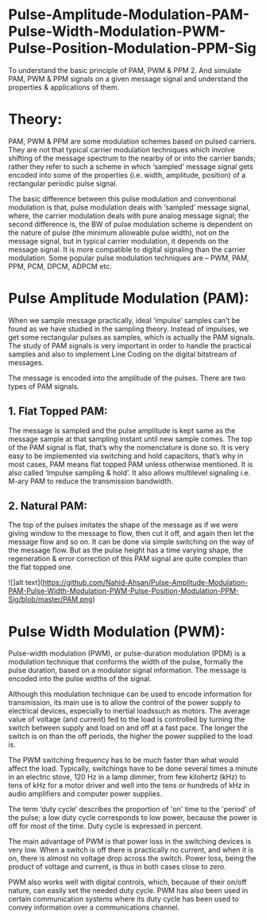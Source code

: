 # Pulse-Amplitude-Modulation-PAM-Pulse-Width-Modulation-PWM-Pulse-Position-Modulation-PPM-Sig
To understand the basic principle of PAM, PWM &amp; PPM 2. And simulate PAM, PWM &amp; PPM signals on a given message signal and understand the properties &amp; applications of them.


# Theory:

PAM, PWM & PPM are some modulation schemes based on pulsed carriers. They are not that
typical carrier modulation techniques which involve shifting of the message spectrum to the nearby
of or into the carrier bands; rather they refer to such a scheme in which ‘sampled’ message signal
gets encoded into some of the properties (i.e. width, amplitude, position) of a rectangular periodic
pulse signal.

The basic difference between this pulse modulation and conventional modulation is that, pulse
modulation deals with ‘sampled’ message signal, where, the carrier modulation deals with pure
analog message signal; the second difference is, the BW of pulse modulation scheme is dependent
on the nature of pulse (the minimum allowable pulse width), not on the message signal, but in
typical carrier modulation, it depends on the message signal. It is more compatible to digital
signaling than the carrier modulation. Some popular pulse modulation techniques are – PWM,
PAM, PPM, PCM, DPCM, ADPCM etc.

# Pulse Amplitude Modulation (PAM):

When we sample message practically, ideal ‘impulse’ samples can’t be found as we have studied
in the sampling theory. Instead of impulses, we get some rectangular pulses as samples, which is
actually the PAM signals. The study of PAM signals is very important in order to handle the
practical samples and also to implement Line Coding on the digital bitstream of messages.

The message is encoded into the amplitude of the pulses. There are two types of PAM signals.

## 1. Flat Topped PAM:
The message is sampled and the pulse amplitude is kept same as the message sample
at that sampling instant until new sample comes. The top of the PAM signal is flat,
that’s why the nomenclature is done so. It is very easy to be implemented via switching
and hold capacitors, that’s why in most cases, PAM means flat topped PAM unless
otherwise mentioned. It is also called ‘Impulse sampling & hold’. It also allows
multilevel signaling i.e. M-ary PAM to reduce the transmission bandwidth.

## 2. Natural PAM:
The top of the pulses imitates the shape of the message as if we were giving window to
the message to flow, then cut it off, and again then let the message flow and so on. It
can be done via simple switching on the way of the message flow. But as the pulse
height has a time varying shape, the regeneration & error correction of this PAM signal
are quite complex than the flat topped one.

![]alt text](https://github.com/Nahid-Ahsan/Pulse-Amplitude-Modulation-PAM-Pulse-Width-Modulation-PWM-Pulse-Position-Modulation-PPM-Sig/blob/master/PAM.png)


# Pulse Width Modulation (PWM):
Pulse-width modulation (PWM), or pulse-duration modulation (PDM) is a modulation technique
that conforms the width of the pulse, formally the pulse duration, based on a modulator signal
information. The message is encoded into the pulse widths of the signal.

Although this modulation technique can be used to encode information for transmission, its main
use is to allow the control of the power supply to electrical devices, especially to inertial loadssuch as motors. The average value of voltage (and current) fed to the load is controlled by turning
the switch between supply and load on and off at a fast pace. The longer the switch is on than the
off periods, the higher the power supplied to the load is.

The PWM switching frequency has to be much faster than what would affect the load. Typically,
switchings have to be done several times a minute in an electric stove, 120 Hz in a lamp dimmer,
from few kilohertz (kHz) to tens of kHz for a motor driver and well into the tens or hundreds of
kHz in audio amplifiers and computer power supplies.

The term ‘duty cycle’ describes the proportion of 'on' time to the 'period' of the pulse; a low duty
cycle corresponds to low power, because the power is off for most of the time. Duty cycle is
expressed in percent.

The main advantage of PWM is that power loss in the switching devices is very low. When a
switch is off there is practically no current, and when it is on, there is almost no voltage drop across
the switch. Power loss, being the product of voltage and current, is thus in both cases close to zero.


PWM also works well with digital controls, which, because of their on/off nature, can easily set
the needed duty cycle. PWM has also been used in certain communication systems where its duty
cycle has been used to convey information over a communications channel.


